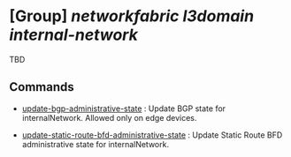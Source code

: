 # [Group] _networkfabric l3domain internal-network_

TBD

## Commands

- [update-bgp-administrative-state](/Commands/networkfabric/l3domain/internal-network/_update-bgp-administrative-state.md)
: Update BGP state for internalNetwork. Allowed only on edge devices.

- [update-static-route-bfd-administrative-state](/Commands/networkfabric/l3domain/internal-network/_update-static-route-bfd-administrative-state.md)
: Update Static Route BFD administrative state for internalNetwork.
